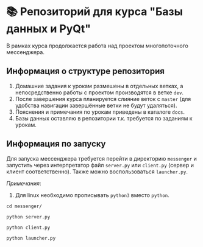 # 📚 Репозиторий для курса "Базы данных и PyQt"

В рамках курса продолжается работа над проектом многопоточного мессенджера.


## Информация о структуре репозитория

1. Домашние задания к урокам размешены в отдельных ветках, а непосредственно работы с
   проектом производятся в ветке `dev`.
2. После завершения курса планируется слияние веток с `master` (для удобства
   навигации завершённые ветки не будут удаляться).
3. Пояснения и примечания по урокам приведены в каталоге `docs`.
4. Базы данных оставляю в репозитории т.к. требуется по заданиям к урокам.

## Информация по запуску

Для запуска мессенджера требуется перейти в директорию `messenger` и
запустить через интерпретатор файл `server.py` или `client.py` (сервер и клиент
соответственно). Также можно воспользоваться `launcher.py`.

_Примечания_:

1. Для linux необходимо прописывать `python3` вместо `python`.

```shell
cd messenger/
```

```shell
python server.py
```

```shell
python client.py
```

```shell
python launcher.py
```
